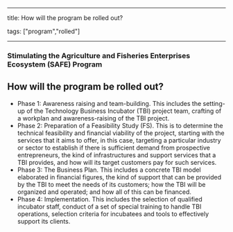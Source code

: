 
---

title: How will the program be rolled out?

tags: ["program","rolled"]

---

### Stimulating the Agriculture and Fisheries Enterprises Ecosystem (SAFE) Program

## How will the program be rolled out?


 - Phase 1: Awareness raising and team-building. This includes the setting-up of the Technology Business Incubator (TBI) project team, crafting of a workplan and awareness-raising of the TBI project. 
 - Phase 2: Preparation of a Feasibility Study (FS). This is to determine the technical feasibility and financial viability of the project, starting with the services that it aims to offer, in this case, targeting a particular industry or sector to establish if there is sufficient demand from prospective entrepreneurs, the kind of infrastructures and support services that a TBI provides, and how will its target customers pay for such services. 
 - Phase 3: The Business Plan. This includes a concrete TBI model elaborated in financial figures, the kind of support that can be provided by the TBI to meet the needs of its customers; how the TBI will be organized and operated; and how all of this can be financed.
 - Phase 4: Implementation. This includes the selection of qualified incubator staff, conduct of a set of special training to handle TBI operations, selection criteria for incubatees and tools to effectively support its clients.
